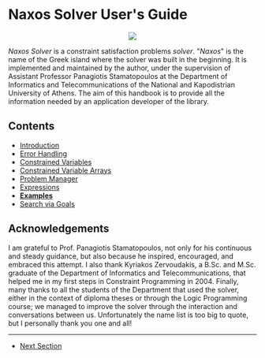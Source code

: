 # Naxos Solver User's Guide

<p align="center">
  <img src="https://rawgit.com/pothitos/naxos-solver/master/manual/figures/logo.svg">
</p>

_Naxos Solver_ is a constraint satisfaction problems
_solver_. "_Naxos_" is the name of the Greek island where
the solver was built in the beginning. It is implemented and
maintained by the author, under the supervision of Assistant
Professor Panagiotis Stamatopoulos at the Department of
Informatics and Telecommunications of the National and
Kapodistrian University of Athens. The aim of this handbook
is to provide all the information needed by an application
developer of the library.


## Contents

 - [Introduction](Introduction.md)
 - [Error Handling](Errors.md)
 - [Constrained Variables](Variables.md)
 - [Constrained Variable Arrays](Arrays.md)
 - [Problem Manager](ProblemManager.md)
 - [Expressions](Expressions.md)
 - [__Examples__](Examples.md)
 - [Search via Goals](Goals.md)


## Acknowledgements

I am grateful to Prof. Panagiotis Stamatopoulos, not only
for his continuous and steady guidance, but also because he
inspired, encouraged, and embraced this attempt. I also
thank Kyriakos Zervoudakis, a B.Sc. and M.Sc. graduate of
the Department of Informatics and Telecommunications, that
helped me in my first steps in Constraint Programming in
2004. Finally, many thanks to all the students of the
Department that used the solver, either in the context of
diploma theses or through the Logic Programming course; we
managed to improve the solver through the interaction and
conversations between us. Unfortunately the name list is too
big to quote, but I personally thank you one and all!

---

 - [Next Section](Introduction.md)
